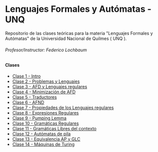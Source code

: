 # Lenguajes Formales y Autómatas - UNQ


Repositorio de las clases teóricas para la materia "Lenguajes Formales y Autómatas" de la Universidad Nacional de Quilmes ( UNQ ).

###### Profesor/Instructor: Federico Lochbaum

#### Clases

- [Clase 1 - Intro](/pdfs/LFA_T1_-_2023_-_S2.pdf)
- [Clase 2 - Problemas y Lenguajes](/pdfs/LFA_T2__problemas_y_lenguajes__-_2023_-_S2.pdf)
- [Clase 3 - AFD y Lenguajes regulares](/pdfs/LFA_T3__AFD_y_L_regulares__-_2023_-_S2.pdf)
- [Clase 4 - Minimización de AFD](/pdfs/LFA_T4__Minimizacion__-_2023_-_S2_1.pdf)
- [Clase 5 - Traductores](/pdfs/LFA_T5__Traductores__-_2023_-_S2.pdf)
- [Clase 6 - AFND](/pdfs/LFA%20%20T6%20(%20AFND%20)%20-%202023%20-%20S2.pdf)
- [Clase 7 - Propiedades de los Lenguajes regulares](/pdfs/LFA%20T7%20(%20Propiedades%20L%20Regulares%20)%20-%202023%20-%20S2.pdf)
- [Clase 8 - Expresiones Regulares](/pdfs/LFA%20%20T8%20(%20Expresiones%20Regulares%20)%20-%202023%20-%20S2.pdf)
- [Clase 9 - Pumping Lemma](/pdfs/LFA%20%20T9%20(%20Pumping%20Lemma%20)%20-%202023%20-%20S2.pdf)
- [Clase 10 - Gramáticas Regulares](/pdfs/LFA%20T10%20(%20Gramáticas%20regulares%20)%20-%202023%20-%20S2.pdf)
- [Clase 11 - Gramáticas Libres del contexto](/pdfs/LFA%20T11%20(%20Gramáticas%20libres%20de%20contexto%20%20)%20-%202023%20-%20S2.pdf)
- [Clase 12 - Autómatas de pila](/pdfs/LFA%20T12%20(%20Autómatas%20de%20pila%20%20)%20-%202023%20-%20S2.pdf)
- [Clase 13 - Equivalencia AP y GLC](/pdfs/LFA%20T13%20(%20Equivalencia%20AP%20y%20GLC%20%20)%20-%202023%20-%20S2.pdf)
- [Clase 14 - Máquinas de Turing](/pdfs/LFA%20T14%20(%20Máquinas%20de%20Turing%20%20)%20-%202023%20-%20S2.pdf)
